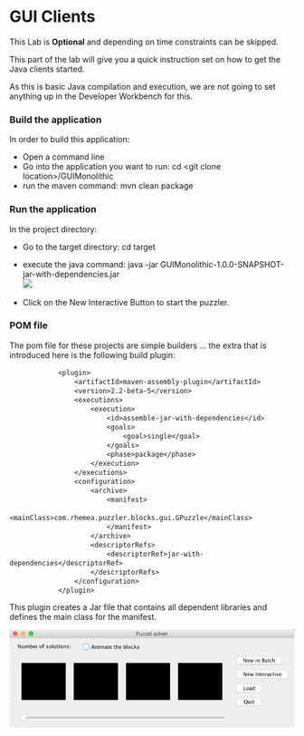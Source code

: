 # GUI Clients

This Lab is **Optional** and depending on time constraints can be skipped.

This part of the lab will give you a quick instruction set on how to get the Java clients started.

As this is basic Java compilation and execution, we are not going to set anything up in the Developer Workbench for this.

### Build the application

In order to build this application:

* Open a command line
* Go into the application you want to run: cd &lt;git clone location&gt;/GUIMonolithic
* run the maven command: mvn clean package

### Run the application

In the project directory:

* Go to the target directory: cd target
* execute the java command: java -jar GUIMonolithic-1.0.0-SNAPSHOT-jar-with-dependencies.jar  
  ![](/assets/cleanguie.png)

* Click on the New Interactive Button to start the puzzler.

### POM file

The pom file for these projects are simple builders ... the extra that is introduced here is the following build plugin:

```
            <plugin>
                <artifactId>maven-assembly-plugin</artifactId>
                <version>2.2-beta-5</version>
                <executions>
                    <execution>
                        <id>assemble-jar-with-dependencies</id>
                        <goals>
                            <goal>single</goal>
                        </goals>
                        <phase>package</phase>
                    </execution>
                </executions>
                <configuration>
                    <archive>
                        <manifest>
                            <mainClass>com.rhemea.puzzler.blocks.gui.GPuzzle</mainClass>
                        </manifest>
                    </archive>
                    <descriptorRefs>
                        <descriptorRef>jar-with-dependencies</descriptorRef>
                    </descriptorRefs>
                </configuration>
            </plugin>
```

This plugin creates a Jar file that contains all dependent libraries and defines the main class for the manifest.



![](/assets/initialGUI.png)

